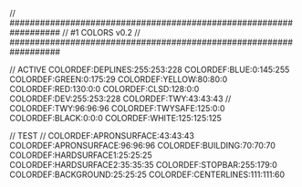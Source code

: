 // ##################################################################
//                 #1 COLORS v0.2
// ##################################################################

// ACTIVE
COLORDEF:DEPLINES:255:253:228
COLORDEF:BLUE:0:145:255
COLORDEF:GREEN:0:175:29
COLORDEF:YELLOW:80:80:0
COLORDEF:RED:130:0:0
COLORDEF:CLSD:128:0:0
COLORDEF:DEV:255:253:228
COLORDEF:TWY:43:43:43
// COLORDEF:TWY:96:96:96
COLORDEF:TWYSAFE:125:0:0
COLORDEF:BLACK:0:0:0
COLORDEF:WHITE:125:125:125

// TEST
// COLORDEF:APRONSURFACE:43:43:43
COLORDEF:APRONSURFACE:96:96:96
COLORDEF:BUILDING:70:70:70
COLORDEF:HARDSURFACE1:25:25:25
COLORDEF:HARDSURFACE2:35:35:35
COLORDEF:STOPBAR:255:179:0
COLORDEF:BACKGROUND:25:25:25
COLORDEF:CENTERLINES:111:111:60